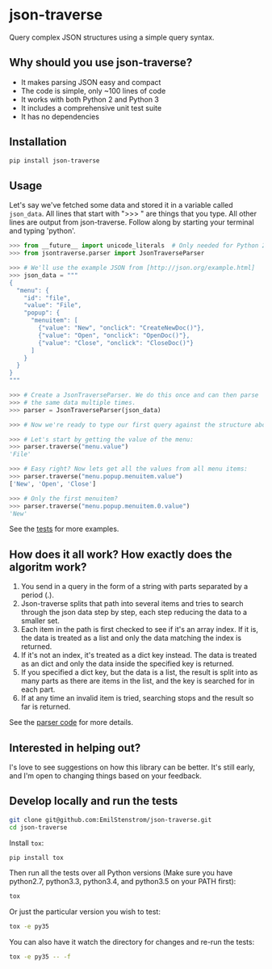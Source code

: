 # json-traverse
Query complex JSON structures using a simple query syntax.

## Why should you use json-traverse?

- It makes parsing JSON easy and compact
- The code is simple, only ~100 lines of code
- It works with both Python 2 and Python 3
- It includes a comprehensive unit test suite
- It has no dependencies

## Installation

```bash
pip install json-traverse
```

## Usage

Let's say we've fetched some data and stored it in a variable called `json_data`. All lines that start with ">>> " are things that you type. All other lines are output from json-traverse. Follow along by starting your terminal and typing 'python'.

```python
>>> from __future__ import unicode_literals  # Only needed for Python 2
>>> from jsontraverse.parser import JsonTraverseParser

>>> # We'll use the example JSON from [http://json.org/example.html]
>>> json_data = """
{
  "menu": {
    "id": "file",
    "value": "File",
    "popup": {
      "menuitem": [
        {"value": "New", "onclick": "CreateNewDoc()"},
        {"value": "Open", "onclick": "OpenDoc()"},
        {"value": "Close", "onclick": "CloseDoc()"}
      ]
    }
  }
}
"""

>>> # Create a JsonTraverseParser. We do this once and can then parse
>>> # the same data multiple times.
>>> parser = JsonTraverseParser(json_data)

>>> # Now we're ready to type our first query against the structure above.

>>> # Let's start by getting the value of the menu:
>>> parser.traverse("menu.value")
'File'

>>> # Easy right? Now lets get all the values from all menu items:
>>> parser.traverse("menu.popup.menuitem.value")
['New', 'Open', 'Close']

>>> # Only the first menuitem?
>>> parser.traverse("menu.popup.menuitem.0.value")
'New'
```

See the [tests](tests/test_parsing.py) for more examples.

## How does it all work? How exactly does the algoritm work?

1. You send in a query in the form of a string with parts separated by a period (.).
2. Json-traverse splits that path into several items and tries to search through the json data step by step, each step reducing the data to a smaller set.
3. Each item in the path is first checked to see if it's an array index. If it is, the data is treated as a list and only the data matching the index is returned.
4. If it's not an index, it's treated as a dict key instead. The data is treated as an dict and only the data inside the specified key is returned.
5. If you specified a dict key, but the data is a list, the result is split into as many parts as there are items in the list, and the key is searched for in each part.
6. If at any time an invalid item is tried, searching stops and the result so far is returned.

See the [parser code](jsontraverse/parser.py) for more details.

## Interested in helping out?

I's love to see suggestions on how this library can be better. It's still early, and I'm open to changing things based on your feedback.

## Develop locally and run the tests

```bash
git clone git@github.com:EmilStenstrom/json-traverse.git
cd json-traverse
```

Install `tox`:

```sh
pip install tox
```

Then run all the tests over all Python versions (Make sure you have python2.7, python3.3, python3.4, and python3.5 on your PATH first):

```sh
tox
```

Or just the particular version you wish to test:

```sh
tox -e py35
```

You can also have it watch the directory for changes and re-run the tests:

```sh
tox -e py35 -- -f
```
